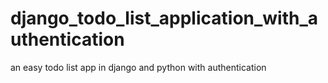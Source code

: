 # django_todo_list_application_with_authentication
an easy todo list app in django and python with authentication
